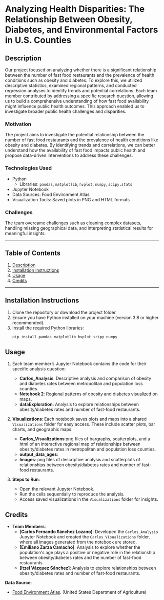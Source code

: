 # **Analyzing Health Disparities: The Relationship Between Obesity, Diabetes, and Environmental Factors in U.S. Counties**

## **Description**

Our project focused on analyzing whether there is a significant relationship between the number of fast food restaurants and the prevalence of health conditions such as obesity and diabetes. To explore this, we utilized descriptive statistics, examined regional patterns, and conducted regression analyses to identify trends and potential correlations. Each team member contributed by addressing a specific research question, allowing us to build a comprehensive understanding of how fast food availability might influence public health outcomes. This approach enabled us to investigate broader public health challenges and disparities.

### **Motivation**
The project aims to investigate the potential relationship between the number of fast food restaurants and the prevalence of health conditions like obesity and diabetes. By identifying trends and correlations, we can better understand how the availability of fast food impacts public health and propose data-driven interventions to address these challenges.

### **Technologies Used**
- Python
  - Libraries: `pandas`, `matplotlib`, `hvplot`, `numpy`, `scipy.stats`
- Jupyter Notebook
- Data Sources: Food Environment Atlas
- Visualization Tools: Saved plots in PNG and HTML formats

### **Challenges**
The team overcame challenges such as cleaning complex datasets, handling missing geographical data, and interpreting statistical results for meaningful insights.

---

## **Table of Contents**
1. [Description](#description)
2. [Installation Instructions](#installation-instructions)
3. [Usage](#usage)
4. [Credits](#credits)


---

## **Installation Instructions**
1. Clone the repository or download the project folder.
2. Ensure you have Python installed on your machine (version 3.8 or higher recommended).
3. Install the required Python libraries:
   ```bash
   pip install pandas matplotlib hvplot scipy numpy


## **Usage**
1. Each team member’s Jupyter Notebook contains the code for their specific analysis question:
   - **Carlos_Analysis**: Descriptive analysis and comparison of obesity and diabetes rates between metropolitan and population loss counties.
   - **Notebook 2**: Regional patterns of obesity and diabetes visualized on maps.
   - **dataExploration**: Analysis to explore relationships between obesity/diabetes rates and number of fast-food restaurants.

2. **Visualizations**:
   Each notebook saves plots and maps into a shared `Visualizations` folder for easy access. These include scatter plots, bar charts, and geographic maps.
   - **Carlos_Visualizations**:png files of bargraphs, scatterplots, and a html of an interactive regional map of relationships between obesity/diabetes rates in metropolitan and population loss counties.
   - **output_data_ages**:
   - **Images**: png files of descriptive analysis and scatterplots of relationships between obesity/diabetes rates and number of fast-food restaurants.

3. **Steps to Run**:
   - Open the relevant Jupyter Notebook.
   - Run the cells sequentially to reproduce the analysis.
   - Access saved visualizations in the `Visualizations` folder for insights.


## **Credits**
- **Team Members**:
  - **[Carlos Fernando Sánchez Lozano]**: Developed the `Carlos_Analysis` Jupyter Notebook and created the `Carlos_Visualizations` folder, where all images generated from the notebook are stored.
  - **[Emiliano Zarza Camacho]**: Analysis to explore whether the population's age plays a positive or negative role in the relationship between obesity/diabetes rates and the number of fast-food restaurants.
  - **[Itzel Vázquez Sánchez]**: Analysis to explore relationships between obesity/diabetes rates and number of fast-food restaurants.

**Data Source**: 
  - [Food Environment Atlas](https://www.ers.usda.gov/data-products/food-environment-atlas/data-access-and-documentation-downloads/). (United States Department of Agriculture)
 

